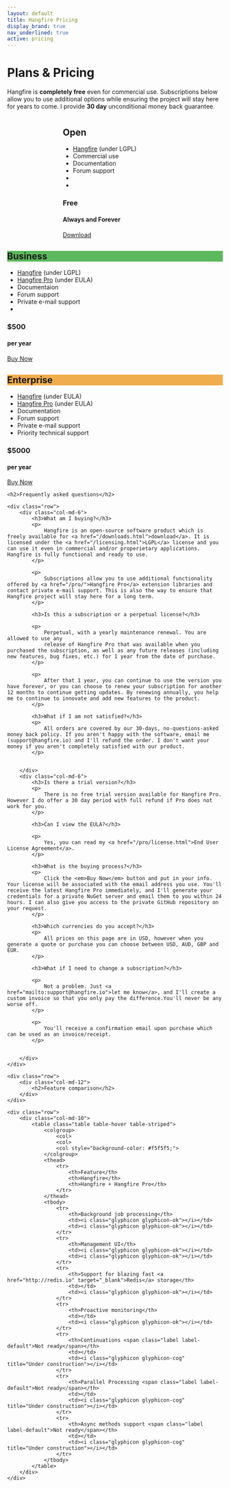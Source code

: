 ```yaml
---
layout: default
title: Hangfire Pricing
display_brand: true
nav_underlined: true
active: pricing
---
```


<div class="container">
    <div class="row">
        <div class="col-md-12">
            <h1 class="page-header">
                Plans &amp; Pricing
            </h1>
            <p class="lead" style="margin-bottom: 40px;">
                Hangfire is <strong>completely free</strong> even for commercial use. Subscriptions below allow you to use additional options while ensuring the project will stay here for years to come.
                I provide <strong>30 day</strong> unconditional money back guarantee.
            </p>
        </div>
    </div>
    <div class="row">
        <div class="col-md-3" style="margin-left: 130px;">
            <div class="plan">
                <div class="plan-title">
                    <h2>Open</h2>
                </div>
                <div class="plan-body">
                    <ul class="plan-items">
                        <li>
                            <a href="/overview.html">Hangfire</a> (under <abbr class="initialism">LGPL</abbr>)
                        </li>
                        <li>Commercial use</li>
                        <li>Documentation</li>
                        <li>Forum support</li>
                        <li class="plan-item-spacer"></li>
                        <li class="plan-item-spacer"></li>
                    </ul>
                    <div class="plan-price">
                        <h3>Free</h3>
                        <h4>Always and Forever</h4>
                    </div>
                    <a class="btn btn-default" href="/downloads.html">Download</a>
                </div>
            </div>
        </div>
        <div class="col-md-3">
            <div class="plan">
                <div class="plan-title" style="background-color: #5cb85c;">
                    <h2>Business</h2>
                </div>
                <div class="plan-body">
                    <ul class="plan-items">
                        <li>
                            <a href="/overview.html">Hangfire</a> (under <abbr class="initialism">LGPL</abbr>)
                        </li>
                        <li>
                            <a href="/pro/">Hangfire Pro</a> (under <abbr class="initialism">EULA</abbr>)
                        </li>
                        <li>Documentaion</li>
                        <li>Forum support</li>
                        <li>Private e-mail support</li>
                        <li class="plan-item-spacer"></li>
                    </ul>
                    <div class="plan-price">
                        <h3><span class="symbol">$</span>500</h3>
                        <h4>per year</h4>
                    </div>
                    <a class="btn btn-success" href="https://sites.fastspring.com/hangfire/instant/hf-business" target="_top">Buy Now</a>
                </div>
            </div>
        </div>
        <div class="col-md-3">
            <div class="plan">
                <div class="plan-title" style="background-color: #f0ad4e">
                    <h2>Enterprise</h2>
                </div>
                <div class="plan-body">
                    <ul class="plan-items">
                        <li>
                            <a href="/overview.html">Hangfire</a> (under <abbr class="initialism">EULA</abbr>)
                        </li>
                        <li>
                            <a href="/pro/">Hangfire Pro</a> (under <abbr class="initialism">EULA</abbr>)
                        </li>
                        <li>Documentation</li>
                        <li>Forum support</li>
                        <li>Private e-mail support</li>
                        <li>Priority technical support</li>
                    </ul>
                    <div class="plan-price">
                        <h3><span class="symbol">$</span>5000</h3>
                        <h4>per year</h4>
                    </div>
                    <a class="btn btn-warning" href="https://sites.fastspring.com/hangfire/instant/hf-enterprise" target="_top">Buy Now</a>
                </div>
            </div>
        </div>
    </div>

    <h2>Frequently asked questions</h2>

    <div class="row">
        <div class="col-md-6">
            <h3>What am I buying?</h3>
            <p>
                Hangfire is an open-source software product which is freely available for <a href="/downloads.html">download</a>. It is licensed under the <a href="/licensing.html">LGPL</a> license and you can use it even in commercial and/or properietary applications. Hangfire is fully functional and ready to use.
            </p>

            <p>
                Subscriptions allow you to use additional functionality offered by <a href="/pro/">Hangfire Pro</a> extension libraries and contact private e-mail support. This is also the way to ensure that Hangfire project will stay here for a long term.
            </p>

            <h3>Is this a subscription or a perpetual license?</h3>

            <p>
                Perpetual, with a yearly maintenance renewal. You are allowed to use any
                release of Hangfire Pro that was available when you purchased the subscription, as well as any future releases (including new features, bug fixes, etc.) for 1 year from the date of purchase.
            </p>

            <p>
                After that 1 year, you can continue to use the version you have forever, or you can choose to renew your subscription for another 12 months to continue getting updates. By renewing annually, you help me to continue to innovate and add new features to the product.
            </p>

            <h3>What if I am not satisfied?</h3>
            <p>
                All orders are covered by our 30-days, no-questions-asked money back policy. If you aren't happy with the software, email me (support@hangfire.io) and I'll refund the order. I don't want your money if you aren't completely satisfied with our product.
            </p>

            
        </div>
        <div class="col-md-6">
            <h3>Is there a trial version?</h3>
            <p>
                There is no free trial version available for Hangfire Pro. However I do offer a 30 day period with full refund if Pro does not work for you.
            </p>

            <h3>Can I view the EULA?</h3>

            <p>
                Yes, you can read my <a href="/pro/license.html">End User License Agreement</a>.
            </p>

            <h3>What is the buying process?</h3>
            <p>
                Click the <em>Buy Now</em> button and put in your info.  Your license will be associated with the email address you use. You'll receive the latest Hangfire Pro immediately, and I'll generate your credentials for a private NuGet server and email them to you within 24 hours. I can also give you access to the private GitHub repository on your request.
            </p>

            <h3>Which currencies do you accept?</h3>
            <p>
                All prices on this page are in USD, however when you generate a quote or purchase you can choose between USD, AUD, GBP and EUR.
            </p>

            <h3>What if I need to change a subscription?</h3>

            <p>
                Not a problem. Just <a href="mailto:support@hangfire.io">let me know</a>, and I'll create a custom invoice so that you only pay the difference.You'll never be any worse off.
            </p>

            <p>
                You'll receive a confirmation email upon purchase which can be used as an invoice/receipt.
            </p>

            
        </div>
    </div>

    <div class="row">
        <div class="col-md-12">
            <h2>Feature comparison</h2>
        </div>
    </div>

    <div class="row">
        <div class="col-md-10">
            <table class="table table-hover table-striped">
                <colgroup>
                    <col>
                    <col>
                    <col style="background-color: #f5f5f5;">
                </colgroup>
                <thead>
                    <tr>
                        <th>Feature</th>
                        <th>Hangfire</th>
                        <th>Hangfire + Hangfire Pro</th>
                    </tr>
                </thead>
                <tbody>
                    <tr>
                        <th>Background job processing</th>
                        <td><i class="glyphicon glyphicon-ok"></i></td>
                        <td><i class="glyphicon glyphicon-ok"></i></td>
                    </tr>
                    <tr>
                        <th>Management UI</th>
                        <td><i class="glyphicon glyphicon-ok"></i></td>
                        <td><i class="glyphicon glyphicon-ok"></i></td>
                    </tr>
                    <tr>
                        <th>Support for blazing fast <a href="http://redis.io" target="_blank">Redis</a> storage</th>
                        <td></td>
                        <td><i class="glyphicon glyphicon-ok"></i></td>
                    </tr>
                    <tr>
                        <th>Proactive monitoring</th>
                        <td></td>
                        <td><i class="glyphicon glyphicon-ok"></i></td>
                    </tr>
                    <tr>
                        <th>Continuations <span class="label label-default">Not ready</span></th>
                        <td></td>
                        <td><i class="glyphicon glyphicon-cog" title="Under construction"></i></td>
                    </tr>
                    <tr>
                        <th>Parallel Processing <span class="label label-default">Not ready</span></th>
                        <td></td>
                        <td><i class="glyphicon glyphicon-cog" title="Under construction"></i></td>
                    </tr>
                    <tr>
                        <th>Async methods support <span class="label label-default">Not ready</span></th>
                        <td></td>
                        <td><i class="glyphicon glyphicon-cog" title="Under construction"></i></td>
                    </tr>
                </tbody>
            </table>
        </div>
    </div>
</div>